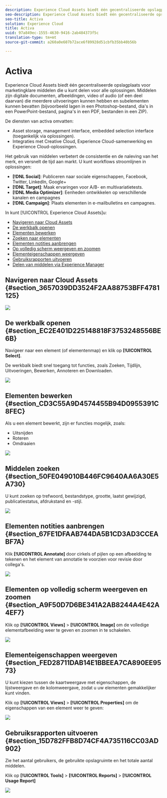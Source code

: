 ```yaml
---
description: Experience Cloud Assets biedt één gecentraliseerde opslagplaats voor marketingklare middelen die u kunt delen voor alle oplossingen. Middelen zijn digitale documenten, afbeeldingen, video of audio (of een deel daarvan) die meerdere uitvoeringen kunnen hebben en subelementen kunnen bevatten (bijvoorbeeld lagen in een Photoshop-bestand, dia's in een PowerPoint-bestand, pagina's in een PDF, bestanden in een ZIP).
seo-description: Experience Cloud Assets biedt één gecentraliseerde opslagplaats voor marketingklare middelen die u kunt delen voor alle oplossingen. Middelen zijn digitale documenten, afbeeldingen, video of audio (of een deel daarvan) die meerdere uitvoeringen kunnen hebben en subelementen kunnen bevatten (bijvoorbeeld lagen in een Photoshop-bestand, dia's in een PowerPoint-bestand, pagina's in een PDF, bestanden in een ZIP).
seo-title: Activa
solution: Experience Cloud
title: Activa
uuid: 97a849ec-1555-4630-9416-2ab484373f5c
translation-type: tm+mt
source-git-commit: a260a0e607b72ace6f89928d51cbfb35bb40b56b

---
```



# Activa

Experience Cloud Assets biedt één gecentraliseerde opslagplaats voor marketingklare middelen die u kunt delen voor alle oplossingen. Middelen zijn digitale documenten, afbeeldingen, video of audio (of een deel daarvan) die meerdere uitvoeringen kunnen hebben en subelementen kunnen bevatten (bijvoorbeeld lagen in een Photoshop-bestand, dia&#39;s in een PowerPoint-bestand, pagina&#39;s in een PDF, bestanden in een ZIP).

<!-- asset.xml -->
De diensten van activa omvatten:

* Asset storage, management interface, embedded selection interface (toegankelijk via oplossingen).
* Integraties met Creative Cloud, Experience Cloud-samenwerking en Experience Cloud-oplossingen.

Het gebruik van middelen verbetert de consistentie en de naleving van het merk, en versnelt de tijd aan markt. U kunt workflows stroomlijnen in oplossingen:

* **[!DNL Social]**: Publiceren naar sociale eigenschappen, Facebook, Twitter, LinkedIn, Google+
* **[!DNL Target]**: Maak ervaringen voor A/B- en multivariatietests.
* **[!DNL Media Optimizer]**: Eenheden ontwikkelen op verschillende kanalen en campagnes
* **[!DNL Campaign]**: Plaats elementen in e-mailbulletins en campagnes.

In kunt [!UICONTROL Experience Cloud Assets]u:

* [Navigeren naar Cloud Assets](../experience-cloud-assets/experience-cloud-assets.md#section_3657039DD3524F2AA88753BFF4781125)
* [De werkbalk openen](../experience-cloud-assets/experience-cloud-assets.md#section_EC2E401D225148818F3753248556BE6B)
* [Elementen bewerken](../experience-cloud-assets/experience-cloud-assets.md#section_CD3C55A9D4574455B94D0955391C8FEC)
* [Zoeken naar elementen](../experience-cloud-assets/experience-cloud-assets.md#section_50FE049010B446FC9640AA6A30E5A730)
* [Elementen notities aanbrengen](../experience-cloud-assets/experience-cloud-assets.md#section_67FE1DFAAB744DA5B1CD3AD3CCEABF7A)
* [Op volledig scherm weergeven en zoomen](../experience-cloud-assets/experience-cloud-assets.md#section_A9F50D7D6BE341A2AB8244A4E42A4EF7)
* [Elementeigenschappen weergeven](../experience-cloud-assets/experience-cloud-assets.md#section_FED28711DAB14E1BBEEA7CA890EE9573)
* [Gebruiksrapporten uitvoeren](../experience-cloud-assets/experience-cloud-assets.md#section_15D782FFB8D74CF4A735116CC03AD902)
* [Delen van middelen via Experience Manager](../experience-cloud-assets/experience-cloud-assets.md#section_45C1B72F4D274F54BC6CCB64D2580AC5)

## Navigeren naar Cloud Assets {#section_3657039DD3524F2AA88753BFF4781125}

![](assets/asset-nav.png)

## De werkbalk openen {#section_EC2E401D225148818F3753248556BE6B}

Navigeer naar een element (of elementenmap) en klik op **[!UICONTROL Select]**.

De werkbalk biedt snel toegang tot functies, zoals Zoeken, Tijdlijn, Uitvoeringen, Bewerken, Annoteren en Downloaden.

![](assets/asset-tools.png)

## Elementen bewerken {#section_CD3C55A9D4574455B94D0955391C8FEC}

Als u een element bewerkt, zijn er functies mogelijk, zoals:

* Uitsnijden
* Roteren
* Omdraaien

![](assets/asset-edit.png)

## Middelen zoeken {#section_50FE049010B446FC9640AA6A30E5A730}

U kunt zoeken op trefwoord, bestandstype, grootte, laatst gewijzigd, publicatiestatus, afdrukstand en -stijl.

![](assets/asset-search.png)

## Elementen notities aanbrengen {#section_67FE1DFAAB744DA5B1CD3AD3CCEABF7A}

Klik **[!UICONTROL Annotate]** door cirkels of pijlen op een afbeelding te tekenen en het element van annotatie te voorzien voor revisie door collega&#39;s.

![](assets/assets-annotate.png)

## Elementen op volledig scherm weergeven en zoomen {#section_A9F50D7D6BE341A2AB8244A4E42A4EF7}

Klik op **[!UICONTROL Views]** > **[!UICONTROL Image]** om de volledige elementafbeelding weer te geven en zoomen in te schakelen.

![](assets/asset-zoom.png)

## Elementeigenschappen weergeven {#section_FED28711DAB14E1BBEEA7CA890EE9573}

U kunt kiezen tussen de kaartweergave met eigenschappen, de lijstweergave en de kolomweergave, zodat u uw elementen gemakkelijker kunt vinden.

Klik op **[!UICONTROL Views]** > **[!UICONTROL Properties]** om de eigenschappen van een element weer te geven:

![](assets/asset-properties.png)

## Gebruiksrapporten uitvoeren {#section_15D782FFB8D74CF4A735116CC03AD902}

Zie het aantal gebruikers, de gebruikte opslagruimte en het totale aantal middelen.

Klik op **[!UICONTROL Tools]** > **[!UICONTROL Reports]** > **[!UICONTROL Usage Report]**

![](assets/assets-usage-report.png)
